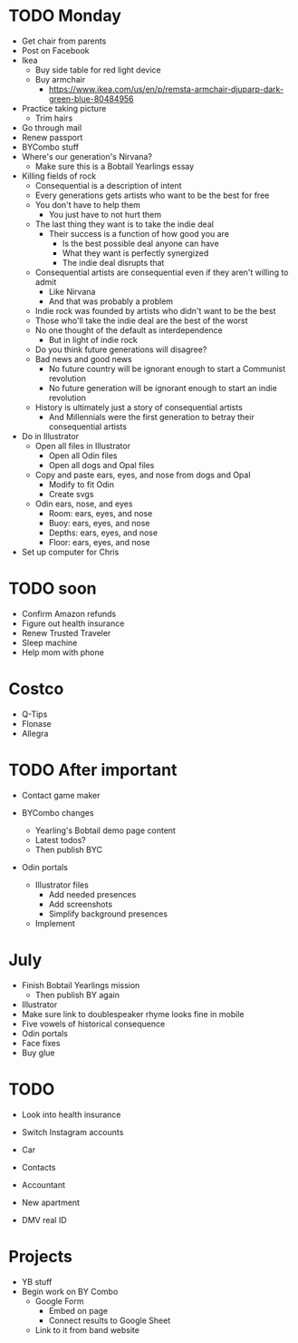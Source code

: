 # TODO Monday
* Get chair from parents
* Post on Facebook
* Ikea
    * Buy side table for red light device
    * Buy armchair
        * https://www.ikea.com/us/en/p/remsta-armchair-djuparp-dark-green-blue-80484956
* Practice taking picture
    * Trim hairs
* Go through mail
* Renew passport
* BYCombo stuff
* Where's our generation's Nirvana?
    * Make sure this is a Bobtail Yearlings essay
* Killing fields of rock
    * Consequential is a description of intent
    * Every generations gets artists who want to be the best for free
    * You don't have to help them
        * You just have to not hurt them
    * The last thing they want is to take the indie deal
        * Their success is a function of how good you are
            * Is the best possible deal anyone can have
            * What they want is perfectly synergized
            * The indie deal disrupts that
    * Consequential artists are consequential even if they aren't willing to admit
        * Like Nirvana
        * And that was probably a problem
    * Indie rock was founded by artists who didn't want to be the best
    * Those who'll take the indie deal are the best of the worst
    * No one thought of the default as interdependence
        * But in light of indie rock
    * Do you think future generations will disagree?
    * Bad news and good news
        * No future country will be ignorant enough to start a Communist revolution
        * No future generation will be ignorant enough to start an indie revolution
    * History is ultimately just a story of consequential artists
        * And Millennials were the first generation to betray their consequential artists
* Do in Illustrator
    * Open all files in Illustrator
        * Open all Odin files
        * Open all dogs and Opal files
    * Copy and paste ears, eyes, and nose from dogs and Opal
        * Modify to fit Odin
        * Create svgs
    * Odin ears, nose, and eyes
        * Room: ears, eyes, and nose
        * Buoy: ears, eyes, and nose
        * Depths: ears, eyes, and nose
        * Floor: ears, eyes, and nose
* Set up computer for Chris

# TODO soon
* Confirm Amazon refunds
* Figure out health insurance
* Renew Trusted Traveler
* Sleep machine
* Help mom with phone

# Costco
* Q-Tips
* Flonase
* Allegra

# TODO After important
* Contact game maker
* BYCombo changes
    * Yearling's Bobtail demo page content
    * Latest todos?
    * Then publish BYC

* Odin portals
    * Illustrator files
        * Add needed presences
        * Add screenshots
        * Simplify background presences
    * Implement
<!-- * Didi past ending
    * Make sketch to scan
        * Photo scrapbook
    * Implement -->
<!-- * My 100,000th Dream
    * Create Illustrator file
    * Add dream final presence
    * Design and draw dream final -->

# July
* Finish Bobtail Yearlings mission
    * Then publish BY again
* Illustrator
* Make sure link to doublespeaker rhyme looks fine in mobile
* Five vowels of historical consequence
* Odin portals
* Face fixes
* Buy glue

# TODO
* Look into health insurance
* Switch Instagram accounts

* Car
* Contacts
* Accountant
* New apartment
* DMV real ID

# Projects
* YB stuff
* Begin work on BY Combo
    * Google Form
        * Embed on page
        * Connect results to Google Sheet
    * Link to it from band website